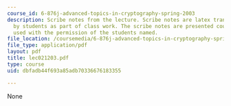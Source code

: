```yaml
---
course_id: 6-876j-advanced-topics-in-cryptography-spring-2003
description: Scribe notes from the lecture. Scribe notes are latex transcriptions
  by students as part of class work. The scribe notes are presented courtesy of and
  used with the permission of the students named.
file_location: /coursemedia/6-876j-advanced-topics-in-cryptography-spring-2003/dbfadb44f693a85adb70336676183355_lec021203.pdf
file_type: application/pdf
layout: pdf
title: lec021203.pdf
type: course
uid: dbfadb44f693a85adb70336676183355

---
```

None